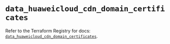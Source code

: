 # `data_huaweicloud_cdn_domain_certificates`

Refer to the Terraform Registry for docs: [`data_huaweicloud_cdn_domain_certificates`](https://registry.terraform.io/providers/huaweicloud/huaweicloud/1.71.1/docs/data-sources/cdn_domain_certificates).
